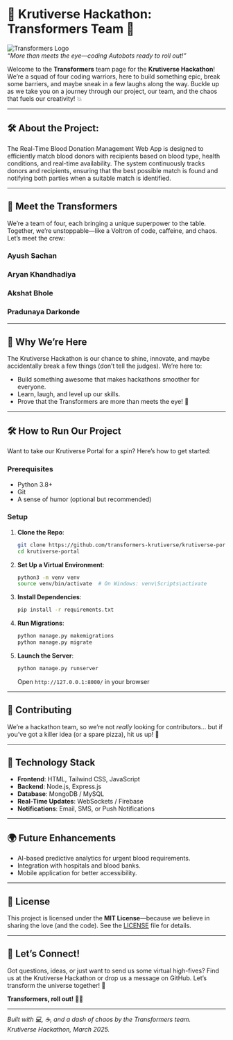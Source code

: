 # 🌌 Krutiverse Hackathon: Transformers Team 🚀

![Transformers Logo]()  
*“More than meets the eye—coding Autobots ready to roll out!”*

Welcome to the **Transformers** team page for the **Krutiverse Hackathon**! We’re a squad of four coding warriors, here to build something epic, break some barriers, and maybe sneak in a few laughs along the way. Buckle up as we take you on a journey through our project, our team, and the chaos that fuels our creativity! 💥

---

## 🛠️ About the Project:

The Real-Time Blood Donation Management Web App is designed to efficiently match blood donors with recipients based on blood type, health conditions, and real-time availability. The system continuously tracks donors and recipients, ensuring that the best possible match is found and notifying both parties when a suitable match is identified.

---

## 🤖 Meet the Transformers

We’re a team of four, each bringing a unique superpower to the table. Together, we’re unstoppable—like a Voltron of code, caffeine, and chaos. Let’s meet the crew:

### Ayush Sachan
### Aryan Khandhadiya
### Akshat Bhole
### Pradunaya Darkonde

---

## 🌟 Why We’re Here

The Krutiverse Hackathon is our chance to shine, innovate, and maybe accidentally break a few things (don’t tell the judges). We’re here to:
- Build something awesome that makes hackathons smoother for everyone.
- Learn, laugh, and level up our skills.
- Prove that the Transformers are more than meets the eye! 🤖

---

## 🛠️ How to Run Our Project

Want to take our Krutiverse Portal for a spin? Here’s how to get started:

### Prerequisites
- Python 3.8+
- Git
- A sense of humor (optional but recommended)

### Setup
1. **Clone the Repo**:
   ```bash
   git clone https://github.com/transformers-krutiverse/krutiverse-portal.git
   cd krutiverse-portal
   ```

2. **Set Up a Virtual Environment**:
   ```bash
   python3 -m venv venv
   source venv/bin/activate  # On Windows: venv\Scripts\activate
   ```

3. **Install Dependencies**:
   ```bash
   pip install -r requirements.txt
   ```

4. **Run Migrations**:
   ```bash
   python manage.py makemigrations
   python manage.py migrate
   ```

5. **Launch the Server**:
   ```bash
   python manage.py runserver
   ```
   Open `http://127.0.0.1:8000/` in your browser

---

## 🤝 Contributing

We’re a hackathon team, so we’re not *really* looking for contributors… but if you’ve got a killer idea (or a spare pizza), hit us up! 🍕

---

## 🐜 Technology Stack
- **Frontend**: HTML, Tailwind CSS, JavaScript
- **Backend**: Node.js, Express.js
- **Database**: MongoDB / MySQL
- **Real-Time Updates**: WebSockets / Firebase
- **Notifications**: Email, SMS, or Push Notifications

---

## 🌍 Future Enhancements
- AI-based predictive analytics for urgent blood requirements.
- Integration with hospitals and blood banks.
- Mobile application for better accessibility.

---

## 🌟 License

This project is licensed under the **MIT License**—because we believe in sharing the love (and the code). See the [LICENSE](LICENSE) file for details.

---

## 💬 Let’s Connect!

Got questions, ideas, or just want to send us some virtual high-fives? Find us at the Krutiverse Hackathon or drop us a message on GitHub. Let’s transform the universe together! 🌌

**Transformers, roll out!** 🚗💨

---

*Built with 💻, ☕, and a dash of chaos by the Transformers team.*  
*Krutiverse Hackathon, March 2025.*

